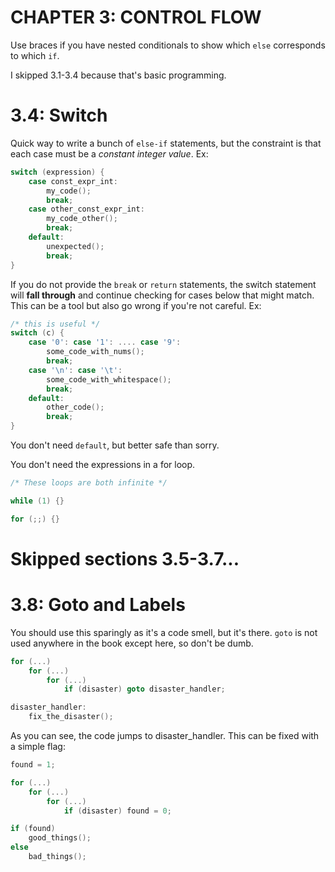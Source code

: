 # CHAPTER 3: CONTROL FLOW
Use braces if you have nested conditionals to show which `else` corresponds to which `if`.

I skipped 3.1-3.4 because that's basic programming.

# 3.4: Switch
Quick way to write a bunch of `else-if` statements, but the constraint is that each case must be a *constant integer value*. Ex:

```c
switch (expression) {
    case const_expr_int:
        my_code();
        break;
    case other_const_expr_int:
        my_code_other();
        break;
    default:
        unexpected();
        break;
}
```

If you do not provide the `break` or `return` statements, the switch statement will **fall through** and continue checking for cases below that might match. This can be a tool but also go wrong if you're not careful. Ex:

```c
/* this is useful */
switch (c) {
    case '0': case '1': .... case '9':
        some_code_with_nums();
        break;
    case '\n': case '\t':
        some_code_with_whitespace();
        break;
    default:
        other_code();
        break;
}
```

You don't need `default`, but better safe than sorry.

You don't need the expressions in a for loop.

```c
/* These loops are both infinite */

while (1) {}

for (;;) {}
```

# Skipped sections 3.5-3.7...

# 3.8: Goto and Labels
You should use this sparingly as it's a code smell, but it's there. `goto` is not used anywhere in the book except here, so don't be dumb.

```c
for (...)
    for (...)
        for (...)
            if (disaster) goto disaster_handler;

disaster_handler:
    fix_the_disaster();
```

As you can see, the code jumps to disaster_handler. This can be fixed with a simple flag:

```c
found = 1;

for (...)
    for (...)
        for (...)
            if (disaster) found = 0;

if (found)
    good_things();
else
    bad_things();
```

